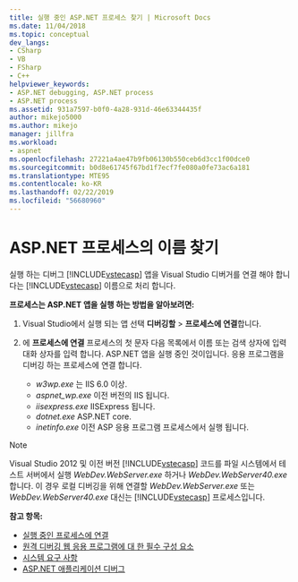 ```yaml
---
title: 실행 중인 ASP.NET 프로세스 찾기 | Microsoft Docs
ms.date: 11/04/2018
ms.topic: conceptual
dev_langs:
- CSharp
- VB
- FSharp
- C++
helpviewer_keywords:
- ASP.NET debugging, ASP.NET process
- ASP.NET process
ms.assetid: 931a7597-b0f0-4a28-931d-46e63344435f
author: mikejo5000
ms.author: mikejo
manager: jillfra
ms.workload:
- aspnet
ms.openlocfilehash: 27221a4ae47b9fb06130b550ceb6d3cc1f00dce0
ms.sourcegitcommit: b0d8e61745f67bd1f7ecf7fe080a0fe73ac6a181
ms.translationtype: MTE95
ms.contentlocale: ko-KR
ms.lasthandoff: 02/22/2019
ms.locfileid: "56680960"
---
```

# <a name="find-the-name-of-the-aspnet-process"></a>ASP.NET 프로세스의 이름 찾기

실행 하는 디버그 [!INCLUDE[vstecasp](../code-quality/includes/vstecasp_md.md)] 앱을 Visual Studio 디버거를 연결 해야 합니다는 [!INCLUDE[vstecasp](../code-quality/includes/vstecasp_md.md)] 이름으로 처리 합니다.

**프로세스는 ASP.NET 앱을 실행 하는 방법을 알아보려면:**

1. Visual Studio에서 실행 되는 앱 선택 **디버깅할** > **프로세스에 연결**합니다.

1. 에 **프로세스에 연결** 프로세스의 첫 문자 다음 목록에서 이름 또는 검색 상자에 입력 대화 상자를 입력 합니다. ASP.NET 앱을 실행 중인 것이입니다. 응용 프로그램을 디버깅 하는 프로세스에 연결 합니다.

    - *w3wp.exe* 는 IIS 6.0 이상.
    - *aspnet_wp.exe* 이전 버전의 IIS 됩니다.
    - *iisexpress.exe* IISExpress 됩니다.
    - *dotnet.exe* ASP.NET core.
    - *inetinfo.exe* 이전 ASP 응용 프로그램 프로세스에서 실행 됩니다.

>[!NOTE]
>Visual Studio 2012 및 이전 버전 [!INCLUDE[vstecasp](../code-quality/includes/vstecasp_md.md)] 코드를 파일 시스템에서 테스트 서버에서 실행 *WebDev.WebServer.exe* 하거나 *WebDev.WebServer40.exe*합니다. 이 경우 로컬 디버깅을 위해 연결할 *WebDev.WebServer.exe* 또는 *WebDev.WebServer40.exe* 대신는 [!INCLUDE[vstecasp](../code-quality/includes/vstecasp_md.md)] 프로세스입니다.

**참고 항목:**

- [실행 중인 프로세스에 연결](../debugger/attach-to-running-processes-with-the-visual-studio-debugger.md)
- [원격 디버깅 웹 응용 프로그램에 대 한 필수 구성 요소](/visualstudio/debugger/remote-debugging-aspnet-on-a-remote-iis-7-5-computer)
- [시스템 요구 사항](../debugger/aspnet-debugging-system-requirements.md)
- [ASP.NET 애플리케이션 디버그](../debugger/how-to-enable-debugging-for-aspnet-applications.md)